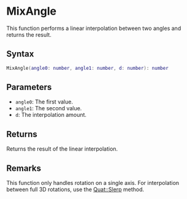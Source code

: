 # MixAngle

This function performs a linear interpolation between two angles and returns the result.

## Syntax

```lua
MixAngle(angle0: number, angle1: number, d: number): number
```

## Parameters

- `angle0`: The first value.
- `angle1`: The second value.
- `d`: The interpolation amount.

## Returns

Returns the result of the linear interpolation.

## Remarks

This function only handles rotation on a single axis. For interpolation between full 3D rotations, use the [Quat::Slerp](Quat_Slerp.md) method.